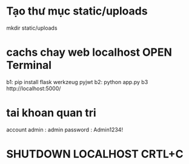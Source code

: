 # Tạo thư mục static/uploads
mkdir static/uploads

# cachs chay web localhost OPEN Terminal
b1:
pip install flask werkzeug pyjwt
b2:
python app.py
b3
http://localhost:5000/

# tai khoan quan tri
account admin : admin
password : Admin1234!

# SHUTDOWN LOCALHOST CRTL+C